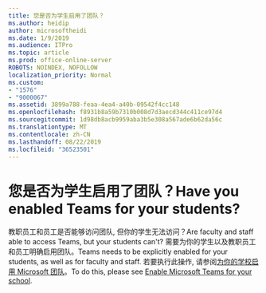 ```yaml
---
title: 您是否为学生启用了团队？
ms.author: heidip
author: microsoftheidi
ms.date: 1/9/2019
ms.audience: ITPro
ms.topic: article
ms.prod: office-online-server
ROBOTS: NOINDEX, NOFOLLOW
localization_priority: Normal
ms.custom:
- "1576"
- "9000067"
ms.assetid: 3899a788-feaa-4ea4-a40b-09542f4cc148
ms.openlocfilehash: f8931b8a59b7310b008d7d3aecd344c411ce97d4
ms.sourcegitcommit: 1d98db8acb9959aba3b5e308a567ade6b62da56c
ms.translationtype: MT
ms.contentlocale: zh-CN
ms.lasthandoff: 08/22/2019
ms.locfileid: "36523501"
---
```

# <a name="have-you-enabled-teams-for-your-students"></a><span data-ttu-id="58f04-102">您是否为学生启用了团队？</span><span class="sxs-lookup"><span data-stu-id="58f04-102">Have you enabled Teams for your students?</span></span>

<span data-ttu-id="58f04-103">教职员工和员工是否能够访问团队, 但你的学生无法访问？</span><span class="sxs-lookup"><span data-stu-id="58f04-103">Are faculty and staff able to access Teams, but your students can't?</span></span> <span data-ttu-id="58f04-104">需要为你的学生以及教职员工和员工明确启用团队。</span><span class="sxs-lookup"><span data-stu-id="58f04-104">Teams needs to be explicitly enabled for your students, as well as for faculty and staff.</span></span> <span data-ttu-id="58f04-105">若要执行此操作, 请参阅[为你的学校启用 Microsoft 团队](https://docs.microsoft.com/education/get-started/enable-microsoft-teams)。</span><span class="sxs-lookup"><span data-stu-id="58f04-105">To do this, please see [Enable Microsoft Teams for your school](https://docs.microsoft.com/education/get-started/enable-microsoft-teams).</span></span>
  